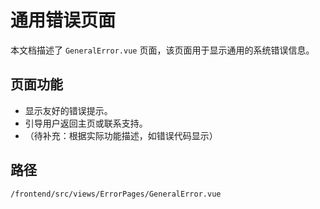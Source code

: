 # 通用错误页面

本文档描述了 `GeneralError.vue` 页面，该页面用于显示通用的系统错误信息。

## 页面功能
*   显示友好的错误提示。
*   引导用户返回主页或联系支持。
*   （待补充：根据实际功能描述，如错误代码显示）

## 路径
`/frontend/src/views/ErrorPages/GeneralError.vue`